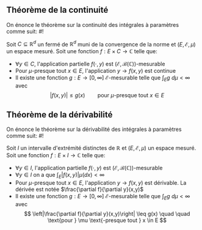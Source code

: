 ## Théorème de la continuité
On énonce le théorème sur la continuité des intégrales à paramètres comme suit: #!

Soit $C \subseteq \mathbb{R}^{d}$ un fermé de $\mathbb{R}^d$ muni de la convergence de la norme et $(E, \mathcal E, \mu)$ un espace mesuré. Soit une fonction $f: E \times C \to \mathbb{C}$ telle que:
- $\forall y \in C$, l'application partielle $f(\cdot, y)$ est $(\mathcal E, \mathcal B(\mathbb{C}))$-mesurable
- Pour $\mu$-presque tout $x \in E$, l'application $y \to f(x,y)$ est continue
- Il existe une fonction $g: E \to [0, \infty]$ $\mathcal E$-mesurable telle que $\int_{E}g\ d\mu< \infty$ avec $$
|f(x,y)| \leq g(x) \quad \quad \text{pour } \mu \text{-presque tout } x \in E
$$
## Théorème de la dérivabilité
On énonce le théorème sur la dérivabilité des intégrales à paramètres comme suit: #!

Soit $I$ un intervalle d'extrémité distinctes de $\mathbb{R}$ et $(E, \mathcal E, \mu)$ un espace mesuré. Soit une fonction $f: E \times I \to \mathbb{C}$ telle que:
- $\forall y \in I$, l'application partielle $f(\cdot, y)$ est $(\mathcal E, \mathcal B(\mathbb{C}))$-mesurable
- $\forall y \in I$ on a que $\int_{E}|f(x,y)|\mu(dx) < \infty$
- Pour $\mu$-presque tout $x \in E$, l'application $y \to f(x,y)$ est dérivable. La dérivée est notée $\frac{\partial f}{\partial y}(x,y)$
- Il existe une fonction $g: E \to [0, \infty]$ $\mathcal E$-mesurable telle que $\int_{E}g\ d\mu< \infty$ avec $$
\left|\frac{\partial f}{\partial y}(x,y)\right| \leq g(x) \quad \quad \text{pour } \mu \text{-presque tout } x \in E
$$